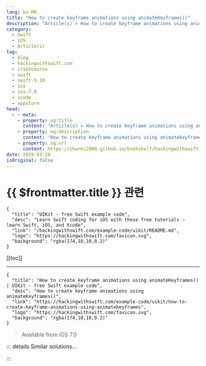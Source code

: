 ```yaml
---
lang: ko-KR
title: "How to create keyframe animations using animateKeyframes()"
description: "Article(s) > How to create keyframe animations using animateKeyframes()"
category:
  - Swift
  - iOS
  - Article(s)
tag: 
  - blog
  - hackingwithswift.com
  - crashcourse
  - swift
  - swift-5.10
  - ios
  - ios-7.0
  - xcode
  - appstore
head:
  - - meta:
    - property: og:title
      content: "Article(s) > How to create keyframe animations using animateKeyframes()"
    - property: og:description
      content: "How to create keyframe animations using animateKeyframes()"
    - property: og:url
      content: https://chanhi2000.github.io/bookshelf/hackingwithswift.com/example-code/uikit/how-to-create-keyframe-animations-using-animatekeyframes.html
date: 2019-03-28
isOriginal: false
---
```


# {{ $frontmatter.title }} 관련

```component VPCard
{
  "title": "UIKit - free Swift example code",
  "desc": "Learn Swift coding for iOS with these free tutorials – learn Swift, iOS, and Xcode",
  "link": "/hackingwithswift.com/example-code/uikit/README.md",
  "logo": "https://hackingwithswift.com/favicon.svg",
  "background": "rgba(174,10,10,0.2)"
}
```

[[toc]]

---

```component VPCard
{
  "title": "How to create keyframe animations using animateKeyframes() | UIKit - free Swift example code",
  "desc": "How to create keyframe animations using animateKeyframes()",
  "link": "https://hackingwithswift.com/example-code/uikit/how-to-create-keyframe-animations-using-animatekeyframes",
  "logo": "https://hackingwithswift.com/favicon.svg",
  "background": "rgba(174,10,10,0.2)"
}
```

> Available from iOS 7.0

<!-- TODO: 작성 -->

<!--
If you need to combine a selection of animations over time the easiest thing to do is create a keyframe animation. This starts with a call to `animateKeyframes()`, then you go ahead and call `addKeyframe()` as many times as you need.

Each keyframe you add has a relative start time and relative duration, so they work independently of the overall timing. You also provide each keyframe with the animation it should perform, again not worrying about the rest of the animation. When it runs, iOS combines them all together, blending one animation seamlessly into the next.

To give you an example, here’s some code that moves and scales an image view around the screen:

```swift
let start = self.imageView.center

UIView.animateKeyframes(withDuration: 5, delay: 0, options: .calculationModeCubic, animations: {
    UIView.addKeyframe(withRelativeStartTime: 0.0, relativeDuration: 0.25) {
        self.imageView.transform = CGAffineTransform(scaleX: 2, y: 2)
    }

    UIView.addKeyframe(withRelativeStartTime: 0.25, relativeDuration: 0.25) {
        self.imageView.center = CGPoint(x: self.view.bounds.midX, y: self.view.bounds.maxY)
    }

    UIView.addKeyframe(withRelativeStartTime: 0.5, relativeDuration: 0.25) {
        self.imageView.center = CGPoint(x: self.view.bounds.width, y: start.y)
    }

    UIView.addKeyframe(withRelativeStartTime: 0.75, relativeDuration: 0.25) {
        self.imageView.center = start
    }
})
```

The `calculationModeCubic` option tells iOS to blend the animations together, so you’ll see the image view overshoot one animation as it curves into the next. You should also try using `calculationModeCubicPaced` instead – in the above code it makes the scaling part run over the entire length of the animation.

-->

::: details Similar solutions…

<!--
/example-code/calayer/how-to-create-keyframe-animations-using-cakeyframeanimation">How to create keyframe animations using CAKeyframeAnimation 
/quick-start/swiftui/how-to-create-custom-text-effects-and-animations">How to create custom text effects and animations 
/quick-start/swiftui/how-to-override-animations-with-transactions">How to override animations with transactions 
/quick-start/swiftui/how-to-create-multi-step-animations-using-phase-animators">How to create multi-step animations using phase animators 
/quick-start/swiftui/how-to-apply-multiple-animations-to-a-view">How to apply multiple animations to a view</a>
-->

:::

